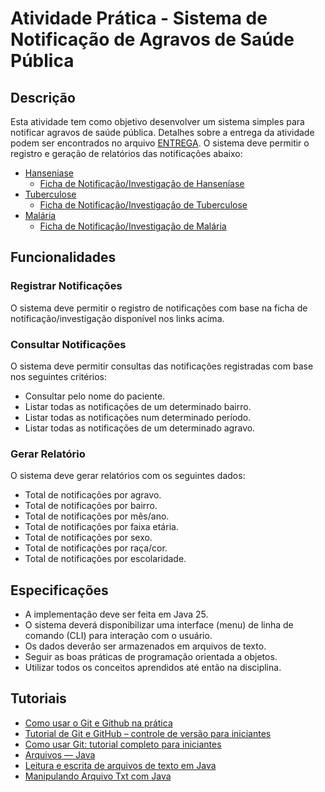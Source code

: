 # Atividade Prática - Sistema de Notificação de Agravos de Saúde Pública
## Descrição
Esta atividade tem como objetivo desenvolver um sistema simples para notificar agravos de saúde pública.
Detalhes sobre a entrega da atividade podem ser encontrados no arquivo [ENTREGA](ENTREGA.md).
O sistema deve permitir o registro e geração de relatórios das notificações abaixo:
- [Hanseniase](https://portalsinan.saude.gov.br/hanseniase)
    - [Ficha de Notificação/Investigação de Hanseníase](http://portalsinan.saude.gov.br/images/documentos/Agravos/Hanseniase/Hanseniase_v5.pdf)
- [Tuberculose](https://portalsinan.saude.gov.br/tuberculose)
    - [Ficha de Notificação/Investigação de Tuberculose](http://portalsinan.saude.gov.br/images/documentos/Agravos/Tuberculose/Tuberculose_v5.pdf)
- [Malária](https://portalsinan.saude.gov.br/malaria)
    - [Ficha de Notificação/Investigação de Malária](http://portalsinan.saude.gov.br/images/documentos/Agravos/Malaria/Malaria_v5.pdf)

## Funcionalidades
### Registrar Notificações
O sistema deve permitir o registro de notificações com base na ficha de notificação/investigação disponível nos links acima.
### Consultar Notificações
O sistema deve permitir consultas das notificações registradas com base nos seguintes critérios:
- Consultar pelo nome do paciente.
- Listar todas as notificações de um determinado bairro.
- Listar todas as notificações num determinado período.
- Listar todas as notificações de um determinado agravo.
### Gerar Relatório
O sistema deve gerar relatórios com os seguintes dados:
- Total de notificações por agravo.
- Total de notificações por bairro.
- Total de notificações por mês/ano.
- Total de notificações por faixa etária.
- Total de notificações por sexo.
- Total de notificações por raça/cor.
- Total de notificações por escolaridade.
## Especificações
- A implementação deve ser feita em Java 25.
- O sistema deverá disponibilizar uma interface (menu) de linha de comando (CLI) para interação com o usuário.
- Os dados deverão ser armazenados em arquivos de texto.
- Seguir as boas práticas de programação orientada a objetos.
- Utilizar todos os conceitos aprendidos até então na disciplina.
## Tutoriais
- [Como usar o Git e Github na prática](https://github.com/rafaballerini/GitTutorial)
- [Tutorial de Git e GitHub – controle de versão para iniciantes](https://www.freecodecamp.org/portuguese/news/tutorial-de-git-e-github-controle-de-versao-para-iniciantes/)
- [Como usar Git: tutorial completo para iniciantes](https://www.hostinger.com/br/tutoriais/tutorial-do-git-basics-introducao)
- [Arquivos — Java](https://medium.com/@pedro.vaf/arquivos-java-359156a1bf03)
- [Leitura e escrita de arquivos de texto em Java](https://www.devmedia.com.br/leitura-e-escrita-de-arquivos-de-texto-em-java/25529)
- [Manipulando Arquivo Txt com Java](https://mballem.com/post/manipulando-arquivo-txt-com-java/)